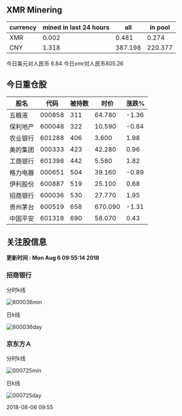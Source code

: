 ## XMR Minering

|currency|mined in last 24 hours|all|in pool|
|---|---|---|---|
|XMR|0.002|0.481|0.274|
|CNY|1.318|387.198|220.377|

今日美元对人民币 6.84	今日xmr对人民币805.26


## 今日重仓股 

|股名|代码|被持数|时价|涨跌%|
|---|---|---|---|---|
|五粮液|000858|311|64.780|-1.36|
|保利地产|600048|322|10.590|-0.84|
|农业银行|601288|406|3.600|1.98|
|美的集团|000333|423|42.280|0.96|
|工商银行|601398|442|5.580|1.82|
|格力电器|000651|504|39.160|-0.89|
|伊利股份|600887|519|25.100|0.68|
|招商银行|600036|530|27.770|1.95|
|贵州茅台|600519|658|670.090|-1.31|
|中国平安|601318|690|58.070|0.43|

## 关注股信息
**更新时间 : Mon Aug  6 09:55:14 2018**
### 招商银行 
分时k线

![600036min](http://image.sinajs.cn/newchart/min/n/sh600036.gif)

日k线

![600036day](http://image.sinajs.cn/newchart/daily/n/sh600036.gif)

### 京东方Ａ 
分时k线

![000725min](http://image.sinajs.cn/newchart/min/n/sz000725.gif)

日k线

![000725day](http://image.sinajs.cn/newchart/daily/n/sz000725.gif)

2018-08-06 09:55